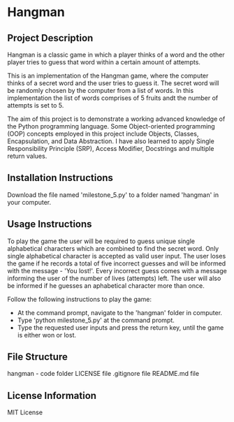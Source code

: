 # Hangman
## Project Description
Hangman is a classic game in which a player thinks of a word and the other player tries to guess that word within a certain amount of attempts.

This is an implementation of the Hangman game, where the computer thinks of a secret word and the user tries to guess it. The secret word will be randomly chosen by the computer from a list of words. In this implementation the list of words comprises of 5 fruits andt the number of attempts is set to 5.

The aim of this project is to demonstrate a working advanced knowledge of the Python programming language. Some Object-oriented programming (OOP) concepts employed in this project include Objects, Classes, Encapsulation, and Data Abstraction. I have also learned to apply Single Responsibility Principle (SRP), Access Modifier, Docstrings and multiple return values.

## Installation Instructions
Download the file named 'milestone_5.py' to a folder named 'hangman' in your computer.

## Usage Instructions
To play the game the user will be required to guess unique single alphabetical characters which are combined to find the secret word. Only single alphabetical character is accepted as valid user input.  The user loses the game if he records a total of five incorrect guesses and will be informed with the message - 'You lost!'.
Every incorrect guess comes with a message informing the user of the number of lives (attempts) left. The user will also be informed if he guesses an aphabetical character more than once.

Follow the following instructions to play the game:
- At the command prompt, navigate to the 'hangman' folder in computer.
- Type 'python milestone_5.py' at the command prompt.
- Type the requested user inputs and press the return key, until the game is either won or lost.

## File Structure
hangman - code folder
LICENSE file
.gitignore file
README.md file

## License Information
MIT License